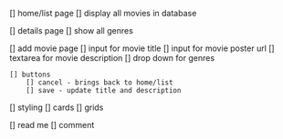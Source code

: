 [] home/list page
    [] display all movies in database

[] details page
    [] show all genres

[] add movie page
    [] input for movie title
    [] input for movie poster url
    [] textarea for movie description
    [] drop down for genres

    [] buttons
        [] cancel - brings back to home/list
        [] save - update title and description

[] styling
    [] cards
    [] grids

[] read me
[] comment
